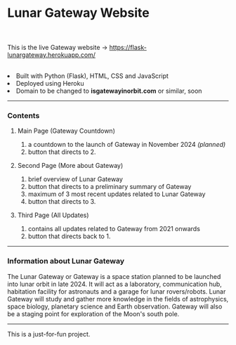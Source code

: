 
<h1>Lunar Gateway Website</h1>

<br></br>
This is the live Gateway website → https://flask-lunargateway.herokuapp.com/
<br></br>

<li> Built with Python (Flask), HTML, CSS and JavaScript </li>
<li> Deployed using Heroku </li>

<li>Domain to be changed to <b>isgatewayinorbit.com</b> or similar, soon</li>


_________


<h3>Contents</h3>

  1. Main Page (Gateway Countdown)
      1. a countdown to the launch of Gateway in November 2024 <i>(planned)</i>
      2. button that directs to 2.
     
  2. Second Page (More about Gateway)
      1. brief overview of Lunar Gateway 
      2. button that directs to a preliminary summary of Gateway
      3. maximum of 3 most recent updates related to Lunar Gateway
      4. button that directs to 3. 

  3. Third Page (All Updates)
      1. contains all updates related to Gateway from 2021 onwards 
      2. button that directs back to 1. 
 
________

<h3>Information about Lunar Gateway</h3>

The Lunar Gateway or Gateway is a space station planned to be launched into lunar orbit in late 2024. It will act as a laboratory, communication hub, habitation facility for astronauts and a garage for lunar rovers/robots. Lunar Gateway will study and gather more knowledge in the fields of astrophysics, space biology, planetary science and Earth observation. Gateway will also be a staging point for exploration of the Moon's south pole.

________

This is a just-for-fun project. 





